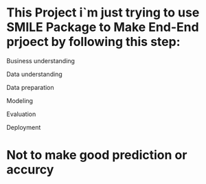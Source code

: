 # This Project i`m just trying to use SMILE Package to Make End-End prjoect by following this step:


Business understanding

Data understanding

Data preparation

Modeling

Evaluation

Deployment

# Not to make good  prediction or accurcy
